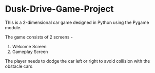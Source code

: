# Dusk-Drive-Game-Project

This is a 2-dimensional car game designed in Python using the Pygame module.

The game consists of 2 screens -
1) Welcome Screen
2) Gameplay Screen
 
The player needs to dodge the car left or right to avoid collision with the obstacle cars.
